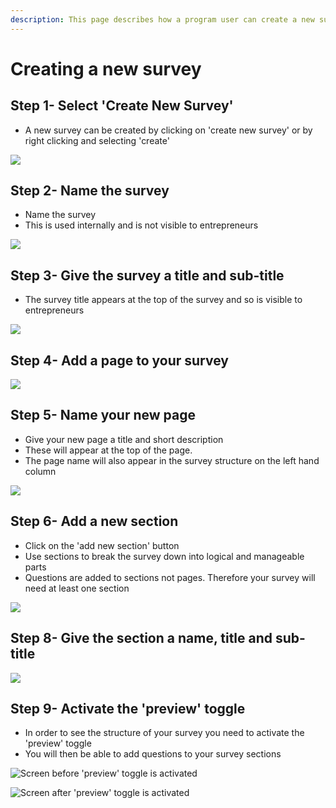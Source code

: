 ```yaml
---
description: This page describes how a program user can create a new survey.
---
```


# Creating a new survey

## Step 1- Select 'Create New Survey'

* A new survey can be created by clicking on 'create new survey' or by right clicking and selecting 'create'

![](<../../../../.gitbook/assets/image (204).png>)

## Step 2- Name the survey

* Name the survey
* This is used internally and is not visible to entrepreneurs

![](<../../../../.gitbook/assets/image (217).png>)

## Step 3- Give the survey a title and sub-title

* The survey title appears at the top of the survey and so is visible to entrepreneurs

![](<../../../../.gitbook/assets/image (218).png>)

## Step 4- Add a page to your survey

![](<../../../../.gitbook/assets/image (220).png>)

## **Step 5- Name your new page**

* Give your new page a title and short description
* These will appear at the top of the page.
* The page name will also appear in the survey structure on the left hand column

![](<../../../../.gitbook/assets/image (221).png>)

## Step 6- Add a new section

* Click on the 'add new section' button
* Use sections to break the survey down into logical and manageable parts
* Questions are added to sections not pages. Therefore your survey will need at least one section

![](<../../../../.gitbook/assets/image (222).png>)

## Step 8- Give the section a name, title and sub-title

![](<../../../../.gitbook/assets/image (223).png>)

## Step 9- Activate the 'preview' toggle

* In order to see the structure of your survey you need to activate the 'preview' toggle
* You will then be able to add questions to your survey sections

![Screen before 'preview' toggle is activated](<../../../../.gitbook/assets/image (224).png>)

![Screen after 'preview' toggle is activated](<../../../../.gitbook/assets/image (225).png>)
